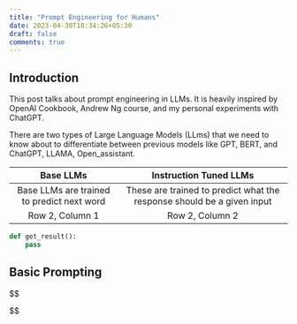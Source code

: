 ```yaml
---
title: "Prompt Engineering for Humans"
date: 2023-04-30T18:34:26+05:30
draft: false
comments: true
---
```



## Introduction

This post talks about prompt engineering in LLMs.
It is heavily inspired by OpenAI Cookbook, Andrew Ng course, and my personal experiments with ChatGPT.

There are two types of Large Language Models (LLms) that we need to know about to differentiate between previous models like GPT, BERT, and ChatGPT, LLAMA, Open_assistant.

|                 Base LLMs                  |                         Instruction Tuned LLMs                         |
| :----------------------------------------: | :--------------------------------------------------------------------: |
| Base LLMs are trained to predict next word | These are trained to predict what the response should be a given input |
|              Row 2, Column 1               |                            Row 2, Column 2                             |

```python
def get_result():
    pass
```

<style>
    table {
        margin-left: auto;
        margin-right: auto;
    }
</style>

## Basic Prompting

$$


$$
